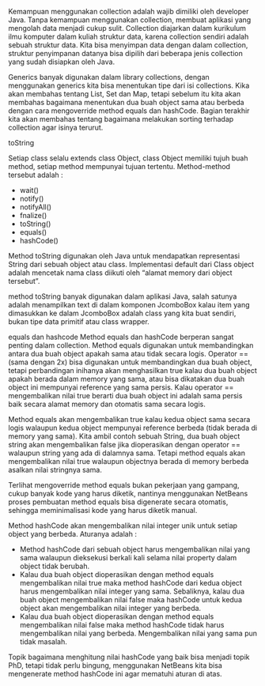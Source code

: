 Kemampuan menggunakan collection adalah wajib dimiliki oleh developer Java. Tanpa
kemampuan menggunakan collection, membuat aplikasi yang mengolah data menjadi cukup
sulit. Collection diajarkan dalam kurikulum ilmu komputer dalam kuliah struktur data, karena
collection sendiri adalah sebuah struktur data. Kita bisa menyimpan data dengan dalam
collection, struktur penyimpanan datanya bisa dipilih dari beberapa jenis collection yang sudah
disiapkan oleh Java.

Generics banyak digunakan dalam library collections, dengan menggunakan generics kita bisa
menentukan tipe dari isi collections. Kika akan membahas tentang List, Set dan Map, tetapi
sebelum itu kita akan membahas bagaimana menentukan dua buah object sama atau berbeda
dengan cara mengoverride method equals dan hashCode. Bagian terakhir kita akan membahas
tentang bagaimana melakukan sorting terhadap collection agar isinya terurut.

toString

Setiap class selalu extends class Object, class Object
memiliki tujuh buah method, setiap method mempunyai tujuan tertentu. Method-method tersebut adalah :
- wait()
- notify()
- notifyAll()
- fnalize()
- toString()
- equals()
- hashCode()

Method toString digunakan oleh Java untuk mendapatkan representasi String dari sebuah object
atau class. Implementasi default dari Class object adalah mencetak nama class diikuti oleh
“alamat memory dari object tersebut”.

method toString banyak digunakan dalam aplikasi Java, salah satunya adalah menampilkan text di
dalam komponen JcomboBox kalau item yang dimasukkan ke dalam JcomboBox adalah class yang
kita buat sendiri, bukan tipe data primitif atau class wrapper.


equals dan hashcode
Method equals dan hashCode berperan sangat penting dalam collection. Method equals
digunakan untuk membandingkan antara dua buah object apakah sama atau tidak secara logis.
Operator == (sama dengan 2x) bisa digunakan untuk membandingkan dua buah object, 
tetapi perbandingan inihanya akan menghasilkan true kalau dua buah object apakah berada dalam memory yang
sama, atau bisa dikatakan dua buah object ini mempunyai reference yang sama persis. Kalau
operator == mengembalikan nilai true berarti dua buah object ini adalah sama persis baik
secara alamat memory dan otomatis sama secara logis.

Method equals akan mengembalikan true kalau kedua object sama secara logis walaupun
kedua object mempunyai reference berbeda (tidak berada di memory yang sama). Kita ambil
contoh sebuah String, dua buah object string akan mengembalikan false jika dioperasikan
dengan operator == walaupun string yang ada di dalamnya sama. Tetapi method equals akan
mengembalikan nilai true walaupun objectnya berada di memory berbeda asalkan nilai
stringnya sama.

Terlihat mengoverride method equals bukan pekerjaan yang gampang, cukup banyak kode yang
harus diketik, nantinya menggunakan NetBeans proses pembuatan method equals bisa digenerate
secara otomatis, sehingga meminimalisasi kode yang harus diketik manual.

Method hashCode akan mengembalikan nilai integer unik untuk setiap object yang berbeda.
Aturanya adalah :
- Method hashCode dari sebuah object harus mengembalikan nilai yang sama walaupun
dieksekusi berkali kali selama nilai property dalam object tidak berubah.
- Kalau dua buah object dioperasikan dengan method equals mengembalikan nilai true maka
method hashCode dari kedua object harus mengembalikan nilai integer yang sama.
Sebaliknya, kalau dua buah object mengembalikan nilai false maka hashCode untuk kedua
object akan mengembalikan nilai integer yang berbeda.
- Kalau dua buah object dioperasikan dengan method equals mengembalikan nilai false maka
method hashCode tidak harus mengembalikan nilai yang berbeda. Mengembalikan nilai yang
sama pun tidak masalah.

Topik bagaimana menghitung nilai hashCode yang baik bisa menjadi topik PhD, tetapi tidak perlu
bingung, menggunakan NetBeans kita bisa mengenerate method hashCode ini agar mematuhi
aturan di atas.